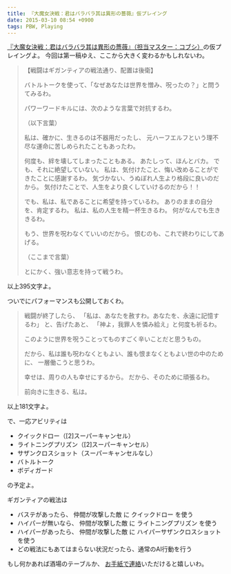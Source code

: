 ```yaml
---
title: 『大魔女決戦：君はバラバラ其は異形の薔薇』仮プレイング
date: 2015-03-10 08:54 +0900
tags: PBW, Playing
---
```


[『大魔女決戦：君はバラバラ其は異形の薔薇』（担当マスター：コブシ）](http://t-walker.jp/eb/adventure/op.cgi?sceid=19455)の仮プレイングよ。
今回は第一稿ゆえ、ここから大きく変わるかもしれないわ。

> 【戦闘はギガンティアの戦法通り、配置は後衛】
>
> バトルトークを使って、「なぜあなたは世界を憎み、呪ったの？」と問うてみるわ。
>
> パワーワードキルには、次のような言葉で対抗するわ。
>
> （以下言葉）
>
> 私は、確かに、生きるのは不器用だったし、
> 元ハーフエルフという理不尽な運命に苦しめられたこともあったわ。
>
> 何度も、絆を壊してしまったこともある。
> あたしって、ほんとバカ。
> でも、それに絶望していない。
> 私は、気付けたこと、悔い改めることができたことに感謝するわ。
> 気づかない、うぬぼれ人生より格段に良いのだから。
> 気付けたことで、人生をより良くしていけるのだから！！
>
> でも、私は、私であることに希望を持っているわ。
> ありのままの自分を、肯定するわ。
> 私は、私の人生を精一杯生きるわ。
> 何がなんでも生ききるわ。
>
> もう、世界を呪わなくていいのだから。
> 恨むのも、これで終わりにしてあげる。
>
> （ここまで言葉）
>
> とにかく、強い意志を持って戦うわ。

以上395文字よ。


ついでにパフォーマンスも公開しておくわ。

> 戦闘が終了したら、
> 「私は、あなたを赦すわ。あなたを、永遠に記憶するわ」
> と、告げたあと、
> 「神よ，我罪人を憐み給え」と何度も祈るわ。
>
> このように世界を呪うことってものすごく辛いことだと思うもの。
>
> だから、私は誰も呪わなくともよい、誰も恨まなくともよい世の中のために、
> 一層働こうと思うわ。
>
> 幸せは、周りの人も幸せにするから。
> だから、そのために頑張るわ。
>
> 前向きに生きる、私は。

以上181文字よ。


で、一応アビリティは

* クイックドロー（\[2\]スーパーキャンセル）
* ライトニングプリズン（\[2\]スーパーキャンセル）
* サザンクロスショット（スーパーキャンセルなし）
* バトルトーク
* ボディガード

の予定よ。

ギガンティアの戦法は

* バステがあったら、 仲間が攻撃した敵 に クイックドロー を使う
* ハイパーが無いなら、 仲間が攻撃した敵 に ライトニングプリズン を使う
* ハイパーがあったら、 仲間が攻撃した敵 に ハイパーサザンクロスショット を使う
* どの戦法にもあてはまらない状況だったら、通常のAI行動を行う

もし何かあれば酒場のテーブルか、
[お手紙で連絡](http://t-walker.jp/eb/status/letter.cgi?chrid=c28515)いただけると嬉しいわ。
